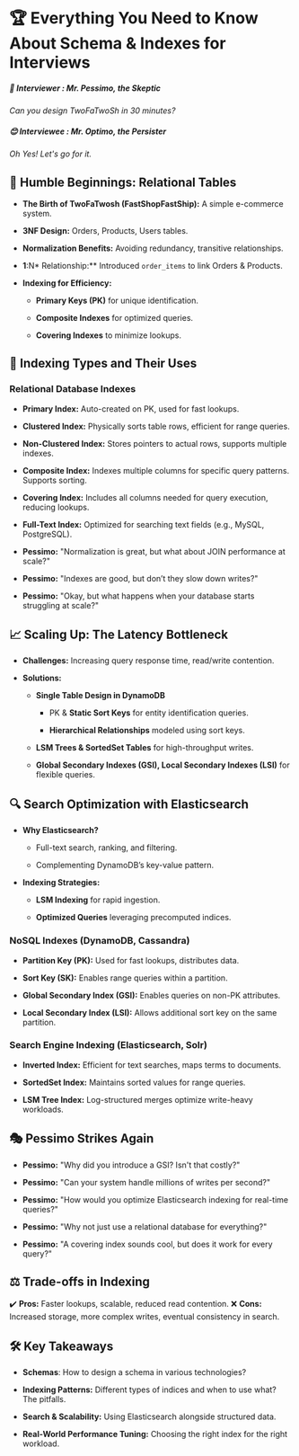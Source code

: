 # 🏆 Everything You Need to Know About Schema & Indexes for Interviews

##### 🤨 **Interviewer : Mr. Pessimo, the Skeptic**
 _Can you design TwoFaTwoSh in 30 minutes?_
##### 😊 **Interviewee : Mr. Optimo, the Persister**
_Oh Yes! Let's go for it._

## 🌱 **Humble Beginnings: Relational Tables**

-   **The Birth of TwoFaTwosh (FastShopFastShip):** A simple e-commerce system.
    
-   **3NF Design:** Orders, Products, Users tables.
    
-   **Normalization Benefits:** Avoiding redundancy, transitive relationships.
    
-   **1**:N* Relationship:** Introduced `order_items` to link Orders & Products.
    
-   **Indexing for Efficiency:**
    
    -   **Primary Keys (PK)** for unique identification.
        
    -   **Composite Indexes** for optimized queries.
        
    -   **Covering Indexes** to minimize lookups.
        


## 📌 **Indexing Types and Their Uses**

### **Relational Database Indexes**

-   **Primary Index:** Auto-created on PK, used for fast lookups.
    
-   **Clustered Index:** Physically sorts table rows, efficient for range queries.
    
-   **Non-Clustered Index:** Stores pointers to actual rows, supports multiple indexes.
    
-   **Composite Index:** Indexes multiple columns for specific query patterns. Supports sorting.
    
-   **Covering Index:** Includes all columns needed for query execution, reducing lookups.
    
-   **Full-Text Index:** Optimized for searching text fields (e.g., MySQL, PostgreSQL).



-   **Pessimo:** "Normalization is great, but what about JOIN performance at scale?"
    
-   **Pessimo:** "Indexes are good, but don’t they slow down writes?"
    
-   **Pessimo:** "Okay, but what happens when your database starts struggling at scale?"
    

## 📈 **Scaling Up: The Latency Bottleneck**

-   **Challenges:** Increasing query response time, read/write contention.
    
-   **Solutions:**
    
    -   **Single Table Design in DynamoDB**
        
        -   PK & **Static Sort Keys** for entity identification queries.
            
        -   **Hierarchical Relationships** modeled using sort keys.
            
    -   **LSM Trees & SortedSet Tables** for high-throughput writes.
        
    -   **Global Secondary Indexes (GSI), Local Secondary Indexes (LSI)** for flexible queries.
        

## 🔍 **Search Optimization with Elasticsearch**

-   **Why Elasticsearch?**
    
    -   Full-text search, ranking, and filtering.
        
    -   Complementing DynamoDB’s key-value pattern.
        
-   **Indexing Strategies:**
    
    -   **LSM Indexing** for rapid ingestion.
        
    -   **Optimized Queries** leveraging precomputed indices.
     
 
### **NoSQL Indexes (DynamoDB, Cassandra)**

-   **Partition Key (PK):** Used for fast lookups, distributes data.
    
-   **Sort Key (SK):** Enables range queries within a partition.
    
-   **Global Secondary Index (GSI):** Enables queries on non-PK attributes.
    
-   **Local Secondary Index (LSI):** Allows additional sort key on the same partition.
    

### **Search Engine Indexing (Elasticsearch, Solr)**

-   **Inverted Index:** Efficient for text searches, maps terms to documents.
    
-   **SortedSet Index:** Maintains sorted values for range queries.
    
-   **LSM Tree Index:** Log-structured merges optimize write-heavy workloads.
    

## 🎭 **Pessimo Strikes Again**

-   **Pessimo:** "Why did you introduce a GSI? Isn't that costly?"
    
-   **Pessimo:** "Can your system handle millions of writes per second?"
    
-   **Pessimo:** "How would you optimize Elasticsearch indexing for real-time queries?"
    
-   **Pessimo:** "Why not just use a relational database for everything?"
    
-   **Pessimo:** "A covering index sounds cool, but does it work for every query?"
    

## ⚖️ **Trade-offs in Indexing**

✔️ **Pros:** Faster lookups, scalable, reduced read contention. 
❌ **Cons:** Increased storage, more complex writes, eventual consistency in search.

## 🛠️ **Key Takeaways**

-   **Schemas**: How to design a schema in various technologies?
    
-   **Indexing Patterns:** Different types of indices and when to use what? The pitfalls.
    
-   **Search & Scalability:** Using Elasticsearch alongside structured data.
    
-   **Real-World Performance Tuning:** Choosing the right index for the right workload.
    